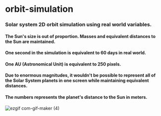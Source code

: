 # orbit-simulation

### Solar system 2D orbit simulation using real world variables.
#### The Sun's size is out of proportion. Masses and equivalent distances to the Sun are maintained.
#### One second in the simulation is equivalent to 60 days in real world.
#### One AU (Astronomical Unit) is equivalent to 250 pixels.
#### Due to enormous magnitudes, it wouldn't be possible to represent all of the Solar System planets in one screen while maintaining equivalent distances.
#### The numbers represents the planet's distance to the Sun in meters.

![ezgif com-gif-maker (4)](https://user-images.githubusercontent.com/54554621/168516974-c82144ae-9002-4e6d-a040-79c2f22e9180.gif)

